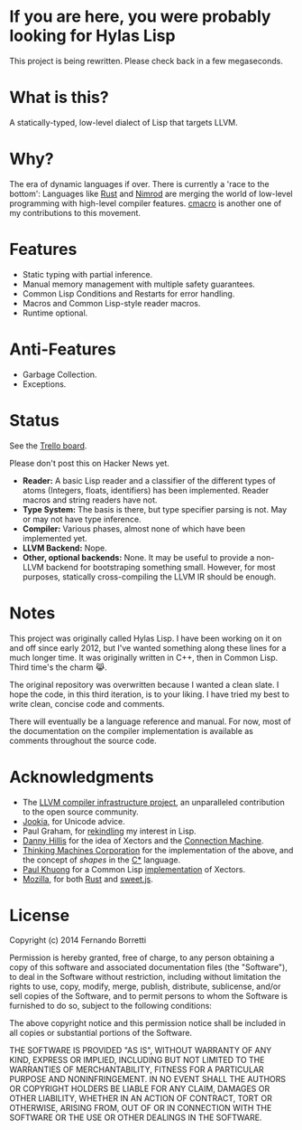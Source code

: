 # If you are here, you were probably looking for Hylas Lisp

This project is being rewritten. Please check back in a few megaseconds.

# What is this?

A statically-typed, low-level dialect of Lisp that targets LLVM.

# Why?

The era of dynamic languages if over. There is currently a 'race to the bottom':
Languages like [Rust](http://www.rust-lang.org/) and
[Nimrod](http://nimrod-lang.org/) are merging the world of low-level programming
with high-level compiler features. [cmacro](https://github.com/eudoxia0/cmacro)
is another one of my contributions to this movement.

# Features

* Static typing with partial inference.
* Manual memory management with multiple safety guarantees.
* Common Lisp Conditions and Restarts for error handling.
* Macros and Common Lisp-style reader macros.
* Runtime optional.

# Anti-Features

* Garbage Collection.
* Exceptions.

# Status

See the [Trello board](https://trello.com/b/1W0DdGwx/corvus).

Please don't post this on Hacker News yet.

* **Reader:** A basic Lisp reader and a classifier of the different types of
  atoms (Integers, floats, identifiers) has been implemented. Reader macros and
  string readers have not.
* **Type System:** The basis is there, but type specifier parsing is not. May or
  may not have type inference.
* **Compiler:** Various phases, almost none of which have been implemented yet.
* **LLVM Backend:** Nope.
* **Other, optional backends:** None. It may be useful to provide a non-LLVM
  backend for bootstraping something small. However, for most purposes,
  statically cross-compiling the LLVM IR should be enough.

# Notes

This project was originally called Hylas Lisp. I have been working on it on and
off since early 2012, but I've wanted something along these lines for a much
longer time. It was originally written in C++, then in Common Lisp. Third time's
the charm 😹.

The original repository was overwritten because I wanted a clean slate. I hope
the code, in this third iteration, is to your liking. I have tried my best to
write clean, concise code and comments.

There will eventually be a language reference and manual. For now, most of the
documentation on the compiler implementation is available as comments throughout
the source code.

# Acknowledgments

* The [LLVM compiler infrastructure project](http://llvm.org/), an unparalleled
  contribution to the open source community.
* [Jookia](https://github.com/Jookia), for Unicode advice.
* Paul Graham, for [rekindling](http://paulgraham.com/onlisp.html) my interest
  in Lisp.
* [Danny Hillis](http://en.wikipedia.org/wiki/W._Daniel_Hillis) for the idea of
  Xectors and the [Connection Machine](http://en.wikipedia.org/wiki/Connection_Machine).
* [Thinking Machines Corporation](http://en.wikipedia.org/wiki/Thinking_Machines_Corporation)
  for the implementation of the above, and the concept of *shapes* in the
  [C*](http://en.wikipedia.org/wiki/C*) language.
* [Paul Khuong](http://www.pvk.ca/) for a Common Lisp
  [implementation](https://github.com/pkhuong/Xecto) of Xectors.
* [Mozilla](http://www.mozilla.org), for both [Rust](http://www.rust-lang.org/)
  and [sweet.js](http://sweetjs.org/).

# License

Copyright (c) 2014 Fernando Borretti

Permission is hereby granted, free of charge, to any person obtaining a copy
of this software and associated documentation files (the "Software"), to deal
in the Software without restriction, including without limitation the rights
to use, copy, modify, merge, publish, distribute, sublicense, and/or sell
copies of the Software, and to permit persons to whom the Software is
furnished to do so, subject to the following conditions:

The above copyright notice and this permission notice shall be included in
all copies or substantial portions of the Software.

THE SOFTWARE IS PROVIDED "AS IS", WITHOUT WARRANTY OF ANY KIND, EXPRESS OR
IMPLIED, INCLUDING BUT NOT LIMITED TO THE WARRANTIES OF MERCHANTABILITY,
FITNESS FOR A PARTICULAR PURPOSE AND NONINFRINGEMENT. IN NO EVENT SHALL THE
AUTHORS OR COPYRIGHT HOLDERS BE LIABLE FOR ANY CLAIM, DAMAGES OR OTHER
LIABILITY, WHETHER IN AN ACTION OF CONTRACT, TORT OR OTHERWISE, ARISING FROM,
OUT OF OR IN CONNECTION WITH THE SOFTWARE OR THE USE OR OTHER DEALINGS IN
THE SOFTWARE.
